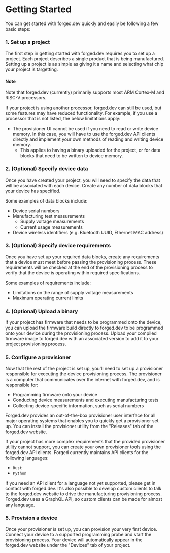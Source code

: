 # Getting Started

You can get started with forged.dev quickly and easily be following a few basic steps:

### 1. Set up a project

The first step in getting started with forged.dev requires you to set up a project. Each project
describes a single product that is being manufactured. Setting up a project is as simple as giving
it a name and selecting what chip your project is targetting.

#### Note

Note that forged.dev (currently) primarily supports most ARM Cortex-M and RISC-V processors.

If your project is using another processor, forged.dev can still be used, but some features may have
reduced functionality. For example, if you use a processor that is not listed, the below limitations
apply:
* The provisioner UI cannot be used if you need to read or write device memory. In this case, you
  will have to use the forged.dev API clients directly and implement your own methods of reading and
  writing device memory.
    * This applies to having a binary uploaded for the project, or for data blocks that need to be
      written to device memory.


### 2. (Optional) Specify device data

Once you have created your project, you will need to specify the data that will be associated with
each device. Create any number of data blocks that your device has specified.

Some examples of data blocks include:
* Device serial numbers
* Manufacturing test measurements
    * Supply voltage measurements
    * Current usage measurements
* Device wireless identifiers (e.g. Bluetooth UUID, Ethernet MAC address)

### 3. (Optional) Specify device requirements

Once you have set up your required data blocks, create any requirements that a device must meet
before passing the provisioning process. These requirements will be checked at the end of the
provisioning process to verify that the device is operating within required specifications.

Some examples of requirements include:
* Limitations on the range of supply voltage measurements
* Maximum operating current limits

### 4. (Optional) Upload a binary

If your project has firmware that needs to be programmed onto the device, you can upload the
firmware build directly to forged.dev to be programmed onto your device during the provisioning
process. Upload your compiled firmware image to forged.dev with an associated version to add it to
your project provisioning process.


### 5. Configure a provisioner

Now that the rest of the project is set up, you'll need to set up a provisioner responsible for
executing the device provisioning process. The provisioner is a computer that communicates over the
internet with forged.dev, and is responsible for:
* Programming firmware onto your device
* Conducting device measurements and executing manufacturing tests
* Collecting device-specific information, such as serial numbers

Forged.dev provides an out-of-the-box provisioner user interface for all major operating systems
that enables you to quickly get a provisioner set up. You can install the provisioner utility from
the "Releases" tab of the forged.dev website.

If your project has more complex requirements that the provided provisioner utility cannot support,
you can create your own provisioner tools using the forged.dev API clients. Forged currently
maintains API clients for the following languages:
* `Rust`
* `Python`

If you need an API client for a language not yet supported, please get in contact with forged.dev.
It's also possible to develop custom clients to talk to the forged.dev website to drive the
manufacturing provisioning process. Forged.dev uses a GraphQL API, so custom clients can be made for
almost any language.

### 5. Provision a device

Once your provisioner is set up, you can provision your very first device. Connect your device to a
supported programming probe and start the provisioning process. Your device will automatically
appear in the forged.dev website under the "Devices" tab of your project.
